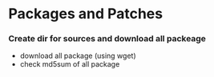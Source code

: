 # Packages and Patches

### Create dir for sources and download all packeage
- download all package (using wget)
- check md5sum of all package
